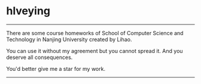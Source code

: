 # hlveying
*****************************************

There are some course homeworks of School of Computer Science and Technology in Nanjing University created by Lihao.

You can use it without my agreement but you cannot spread it. And you deserve all consequences.

You'd better give me a star for my work.

******************************************
